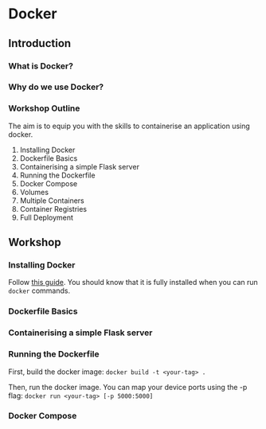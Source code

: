 # Docker

## Introduction
### What is Docker?

### Why do we use Docker?

### Workshop Outline
The aim is to equip you with the skills to containerise an application using docker.

1. Installing Docker
2. Dockerfile Basics
3. Containerising a simple Flask server
4. Running the Dockerfile
5. Docker Compose
6. Volumes
7. Multiple Containers
8. Container Registries
9. Full Deployment

## Workshop
### Installing Docker
Follow [this guide](https://docs.docker.com/get-started/get-docker/). You should know that it is fully installed when you can run `docker` commands.

### Dockerfile Basics

### Containerising a simple Flask server

### Running the Dockerfile
First, build the docker image:
`docker build -t <your-tag> .`

Then, run the docker image. You can map your device ports using the -p flag:
`docker run <your-tag> [-p 5000:5000]`

### Docker Compose